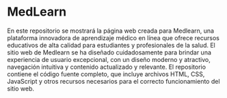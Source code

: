 # MedLearn
En este repositorio se mostrará la página web creada para Medlearn, una plataforma innovadora de aprendizaje médico en línea que ofrece recursos educativos de alta calidad para estudiantes y profesionales de la salud. El sitio web de Medlearn se ha diseñado cuidadosamente para brindar una experiencia de usuario excepcional, con un diseño moderno y atractivo, navegación intuitiva y contenido actualizado y relevante. El repositorio contiene el código fuente completo, que incluye archivos HTML, CSS, JavaScript y otros recursos necesarios para el correcto funcionamiento del sitio web.
